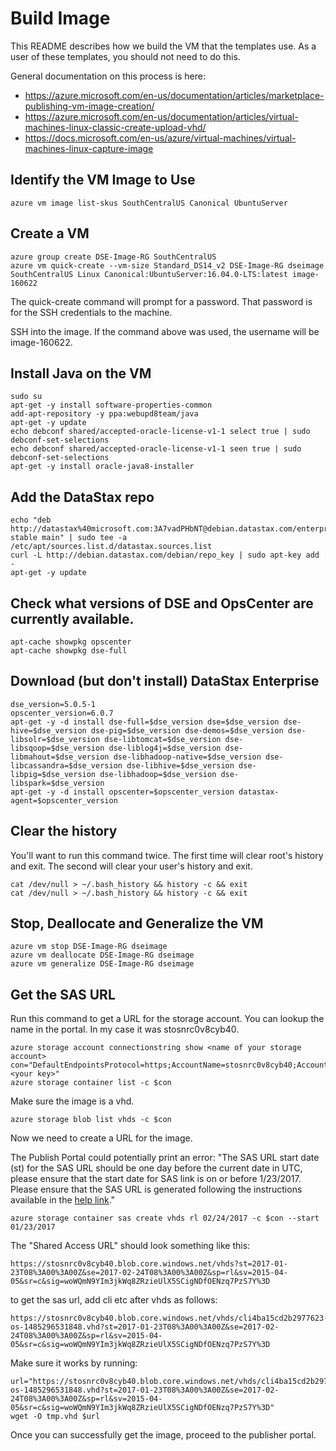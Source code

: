 # Build Image

This README describes how we build the VM that the templates use.  As a user of these templates, you should not need to do this.

General documentation on this process is here:
* https://azure.microsoft.com/en-us/documentation/articles/marketplace-publishing-vm-image-creation/
* https://azure.microsoft.com/en-us/documentation/articles/virtual-machines-linux-classic-create-upload-vhd/
* https://docs.microsoft.com/en-us/azure/virtual-machines/virtual-machines-linux-capture-image

## Identify the VM Image to Use

    azure vm image list-skus SouthCentralUS Canonical UbuntuServer

## Create a VM

    azure group create DSE-Image-RG SouthCentralUS
    azure vm quick-create --vm-size Standard_DS14_v2 DSE-Image-RG dseimage SouthCentralUS Linux Canonical:UbuntuServer:16.04.0-LTS:latest image-160622

The quick-create command will prompt for a password.  That password is for the SSH credentials to the machine.

SSH into the image.  If the command above was used, the username will be image-160622.

## Install Java on the VM

    sudo su
    apt-get -y install software-properties-common
    add-apt-repository -y ppa:webupd8team/java
    apt-get -y update
    echo debconf shared/accepted-oracle-license-v1-1 select true | sudo debconf-set-selections
    echo debconf shared/accepted-oracle-license-v1-1 seen true | sudo debconf-set-selections
    apt-get -y install oracle-java8-installer

## Add the DataStax repo

    echo "deb http://datastax%40microsoft.com:3A7vadPHbNT@debian.datastax.com/enterprise stable main" | sudo tee -a /etc/apt/sources.list.d/datastax.sources.list
    curl -L http://debian.datastax.com/debian/repo_key | sudo apt-key add -
    apt-get -y update

## Check what versions of DSE and OpsCenter are currently available.

    apt-cache showpkg opscenter
    apt-cache showpkg dse-full

## Download (but don't install) DataStax Enterprise

    dse_version=5.0.5-1
    opscenter_version=6.0.7
    apt-get -y -d install dse-full=$dse_version dse=$dse_version dse-hive=$dse_version dse-pig=$dse_version dse-demos=$dse_version dse-libsolr=$dse_version dse-libtomcat=$dse_version dse-libsqoop=$dse_version dse-liblog4j=$dse_version dse-libmahout=$dse_version dse-libhadoop-native=$dse_version dse-libcassandra=$dse_version dse-libhive=$dse_version dse-libpig=$dse_version dse-libhadoop=$dse_version dse-libspark=$dse_version
    apt-get -y -d install opscenter=$opscenter_version datastax-agent=$opscenter_version

## Clear the history

You'll want to run this command twice.  The first time will clear root's history and exit.  The second will clear your user's history and exit.

    cat /dev/null > ~/.bash_history && history -c && exit
    cat /dev/null > ~/.bash_history && history -c && exit

## Stop, Deallocate and Generalize the VM

    azure vm stop DSE-Image-RG dseimage
    azure vm deallocate DSE-Image-RG dseimage
    azure vm generalize DSE-Image-RG dseimage

## Get the SAS URL

Run this command to get a URL for the storage account.  You can lookup the name in the portal.  In my case it was stosnrc0v8cyb40.

    azure storage account connectionstring show <name of your storage account>
    con="DefaultEndpointsProtocol=https;AccountName=stosnrc0v8cyb40;AccountKey=<your key>"
    azure storage container list -c $con

Make sure the image is a vhd.

    azure storage blob list vhds -c $con

Now we need to create a URL for the image.  

The Publish Portal could potentially print an error: "The SAS URL start date (st) for the SAS URL should be one day before the current date in UTC, please ensure that the start date for SAS link is on or before 1/23/2017. Please ensure that the SAS URL is generated following the instructions available in the [help link](https://docs.microsoft.com/en-us/azure/marketplace-publishing/marketplace-publishing-vm-image-creation)."

    azure storage container sas create vhds rl 02/24/2017 -c $con --start 01/23/2017

The "Shared Access URL" should look something like this:

    https://stosnrc0v8cyb40.blob.core.windows.net/vhds?st=2017-01-23T08%3A00%3A00Z&se=2017-02-24T08%3A00%3A00Z&sp=rl&sv=2015-04-05&sr=c&sig=woWQmN9YIm3jkWq8ZRzieUlX5SCigNDfOENzq7PzS7Y%3D

to get the sas url, add cli etc after vhds as follows:

    https://stosnrc0v8cyb40.blob.core.windows.net/vhds/cli4ba15cd2b2977623-os-1485296531848.vhd?st=2017-01-23T08%3A00%3A00Z&se=2017-02-24T08%3A00%3A00Z&sp=rl&sv=2015-04-05&sr=c&sig=woWQmN9YIm3jkWq8ZRzieUlX5SCigNDfOENzq7PzS7Y%3D

Make sure it works by running:

    url="https://stosnrc0v8cyb40.blob.core.windows.net/vhds/cli4ba15cd2b2977623-os-1485296531848.vhd?st=2017-01-23T08%3A00%3A00Z&se=2017-02-24T08%3A00%3A00Z&sp=rl&sv=2015-04-05&sr=c&sig=woWQmN9YIm3jkWq8ZRzieUlX5SCigNDfOENzq7PzS7Y%3D"
    wget -O tmp.vhd $url

Once you can successfully get the image, proceed to the publisher portal.
